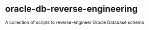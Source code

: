oracle-db-reverse-engineering
=============================

A collection of scripts to reverse-engineer Oracle Database schema